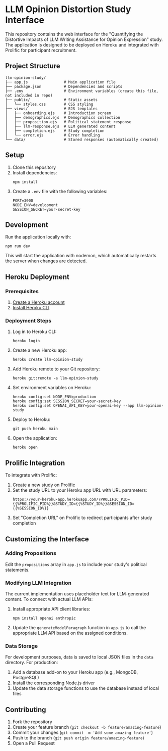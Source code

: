 # LLM Opinion Distortion Study Interface

This repository contains the web interface for the "Quantifying the Distortive Impacts of LLM Writing Assistance for Opinion Expression" study. The application is designed to be deployed on Heroku and integrated with Prolific for participant recruitment.

## Project Structure

```
llm-opinion-study/
├── app.js                # Main application file
├── package.json          # Dependencies and scripts
├── .env                  # Environment variables (create this file, not included in repo)
├── public/               # Static assets
│   └── styles.css        # CSS styling
├── views/                # EJS templates
│   ├── onboarding.ejs    # Introduction screen
│   ├── demographics.ejs  # Demographics collection
│   ├── proposition.ejs   # Political statement response
│   ├── llm-response.ejs  # LLM generated content
│   ├── completion.ejs    # Study completion
│   └── error.ejs         # Error handling
└── data/                 # Stored responses (automatically created)
```

## Setup

1. Clone this repository
2. Install dependencies:
   ```
   npm install
   ```
3. Create a `.env` file with the following variables:
   ```
   PORT=3000
   NODE_ENV=development
   SESSION_SECRET=your-secret-key
   ```

## Development

Run the application locally with:
```
npm run dev
```

This will start the application with nodemon, which automatically restarts the server when changes are detected.

## Heroku Deployment

### Prerequisites

1. [Create a Heroku account](https://signup.heroku.com/)
2. [Install Heroku CLI](https://devcenter.heroku.com/articles/heroku-cli)

### Deployment Steps

1. Log in to Heroku CLI:
   ```
   heroku login
   ```

2. Create a new Heroku app:
   ```
   heroku create llm-opinion-study
   ```

3. Add Heroku remote to your Git repository:
   ```
   heroku git:remote -a llm-opinion-study
   ```

4. Set environment variables on Heroku:
   ```
   heroku config:set NODE_ENV=production
   heroku config:set SESSION_SECRET=your-secret-key
   heroku config:set OPENAI_API_KEY=your-openai-key --app llm-opinion-study
   ```

5. Deploy to Heroku:
   ```
   git push heroku main
   ```

6. Open the application:
   ```
   heroku open
   ```

## Prolific Integration

To integrate with Prolific:

1. Create a new study on Prolific
2. Set the study URL to your Heroku app URL with URL parameters:
   ```
   https://your-heroku-app.herokuapp.com/?PROLIFIC_PID={{%PROLIFIC_PID%}}&STUDY_ID={{%STUDY_ID%}}&SESSION_ID={{%SESSION_ID%}}
   ```
3. Set "Completion URL" on Prolific to redirect participants after study completion

## Customizing the Interface

### Adding Propositions

Edit the `propositions` array in `app.js` to include your study's political statements.

### Modifying LLM Integration

The current implementation uses placeholder text for LLM-generated content. To connect with actual LLM APIs:

1. Install appropriate API client libraries:
   ```
   npm install openai anthropic
   ```

2. Update the `generateModelParagraph` function in `app.js` to call the appropriate LLM API based on the assigned conditions.

### Data Storage

For development purposes, data is saved to local JSON files in the `data` directory. For production:

1. Add a database add-on to your Heroku app (e.g., MongoDB, PostgreSQL)
2. Install the corresponding Node.js driver
3. Update the data storage functions to use the database instead of local files

## Contributing

1. Fork the repository
2. Create your feature branch (`git checkout -b feature/amazing-feature`)
3. Commit your changes (`git commit -m 'Add some amazing feature'`)
4. Push to the branch (`git push origin feature/amazing-feature`)
5. Open a Pull Request
